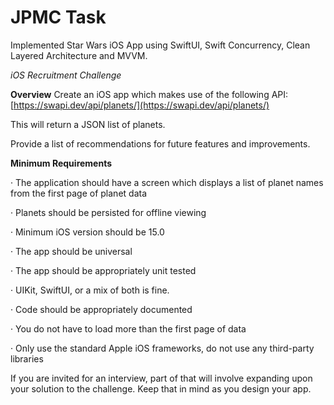 # JPMC Task
Implemented Star Wars iOS App using SwiftUI, Swift Concurrency, Clean Layered Architecture and MVVM.
  

_iOS Recruitment Challenge_

**Overview**
Create an iOS app which makes use of the following API: [https://swapi.dev/api/planets/](https://swapi.dev/api/planets/)

This will return a JSON list of planets.

Provide a list of recommendations for future features and improvements.

**Minimum Requirements**

· The application should have a screen which displays a list of planet names from the first page of planet data

· Planets should be persisted for offline viewing

· Minimum iOS version should be 15.0

· The app should be universal

· The app should be appropriately unit tested

· UIKit, SwiftUI, or a mix of both is fine.

· Code should be appropriately documented

· You do not have to load more than the first page of data

· Only use the standard Apple iOS frameworks, do not use any third-party libraries

If you are invited for an interview, part of that will involve expanding upon your solution to the challenge. Keep that in mind as you design your app.
